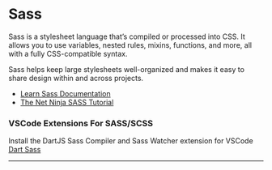 # Sass

Sass is a stylesheet language that’s compiled or processed into CSS. It allows you to use variables, nested rules, mixins, functions, and more, all with a fully CSS-compatible syntax.  
  
Sass helps keep large stylesheets well-organized and makes it easy to share design within and across projects. 
- [Learn Sass Documentation](https://sass-lang.com/guide)
- [The Net Ninja SASS Tutorial](https://www.youtube.com/watch?v=_kqN4hl9bGc&list=PL4cUxeGkcC9jxJX7vojNVK-o8ubDZEcNb)

### __VSCode Extensions For SASS/SCSS__  
Install the DartJS Sass Compiler and Sass Watcher extension for VSCode [Dart Sass](https://marketplace.visualstudio.com/items?itemName=codelios.dartsass)

----
